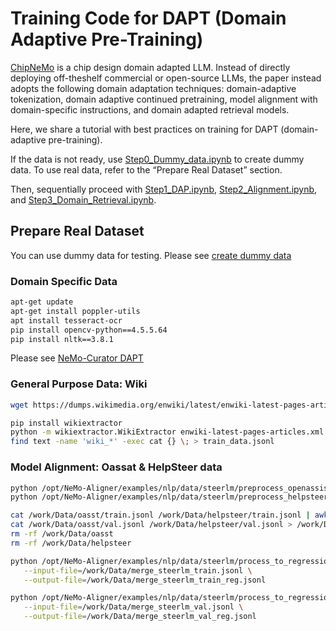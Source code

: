 # Training Code for DAPT (Domain Adaptive Pre-Training)

[ChipNeMo](https://arxiv.org/pdf/2311.00176) is a chip design domain adapted LLM. Instead of directly deploying off-theshelf commercial or open-source LLMs, the paper instead adopts the following domain adaptation techniques: domain-adaptive tokenization, domain adaptive continued pretraining, model alignment with domain-specific instructions, and domain adapted retrieval models. 

Here, we share a tutorial with best practices on training for DAPT (domain-adaptive pre-training).

If the data is not ready, use [Step0_Dummy_data.ipynb](./Step0_Dummy_Data.ipynb) to create dummy data.
To use real data, refer to the “Prepare Real Dataset” section.

Then, sequentially proceed with [Step1_DAP.ipynb](./Step1_DAP.ipynb), [Step2_Alignment.ipynb](./Step2_Alignment.ipynb), and [Step3_Domain_Retrieval.ipynb](./Step3_Domain_Retrieval.ipynb).

## Prepare Real Dataset
You can use dummy data for testing. 
Please see [create dummy data](./Step0_Dummy_Data.ipynb)

### Domain Specific Data

```bash
apt-get update
apt-get install poppler-utils
apt install tesseract-ocr
pip install opencv-python==4.5.5.64
pip install nltk==3.8.1
```

Please see [NeMo-Curator DAPT](https://github.com/NVIDIA/NeMo-Curator/tree/main/tutorials/dapt-curation)

### General Purpose Data: Wiki

```bash
wget https://dumps.wikimedia.org/enwiki/latest/enwiki-latest-pages-articles.xml.bz2

pip install wikiextractor
python -m wikiextractor.WikiExtractor enwiki-latest-pages-articles.xml.bz2 --json
find text -name 'wiki_*' -exec cat {} \; > train_data.jsonl
```

### Model Alignment: Oassat & HelpSteer data 

```bash
python /opt/NeMo-Aligner/examples/nlp/data/steerlm/preprocess_openassistant_data.py --output_directory=/work/Data/oasst
python /opt/NeMo-Aligner/examples/nlp/data/steerlm/preprocess_helpsteer_data.py --output_directory=/work/Data/helpsteer

cat /work/Data/oasst/train.jsonl /work/Data/helpsteer/train.jsonl | awk '{for(i=1;i<=4;i++) print}' > /work/Data/merge_steerlm_train.jsonl
cat /work/Data/oasst/val.jsonl /work/Data/helpsteer/val.jsonl > /work/Data/merge_steerlm_val.jsonl
rm -rf /work/Data/oasst
rm -rf /work/Data/helpsteer

python /opt/NeMo-Aligner/examples/nlp/data/steerlm/process_to_regression_format.py \
   --input-file=/work/Data/merge_steerlm_train.jsonl \
   --output-file=/work/Data/merge_steerlm_train_reg.jsonl

python /opt/NeMo-Aligner/examples/nlp/data/steerlm/process_to_regression_format.py \
   --input-file=/work/Data/merge_steerlm_val.jsonl \
   --output-file=/work/Data/merge_steerlm_val_reg.jsonl
```